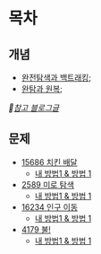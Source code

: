 # 목차

## 개념

- [완전탐색과 백트래킹](03_01_완전탐색_백트래킹.md);
- [완탐과 원복](03_02_완탐_원복.md);


*🔗[참고 블로그글](https://blog.naver.com/jhc9639/222300377004)*


## 문제

* [15686 치킨 배달](https://www.acmicpc.net/problem/15686)
    * [내 방법1 & 방법 1](03_03_A_15686_0.cpp)
* [2589 미로 탐색](https://www.acmicpc.net/problem/2589)
    * [내 방법1 & 방법 1](03_03_B_2589_0.cpp)
* [16234 인구 이동](https://www.acmicpc.net/problem/16234)
    * [내 방법1 & 방법 1](03_03_C_16234_0.cpp)
* [4179 불!](https://www.acmicpc.net/problem/4179)
    * [내 방법1 & 방법 1](03_03_D_4179_0.cpp)